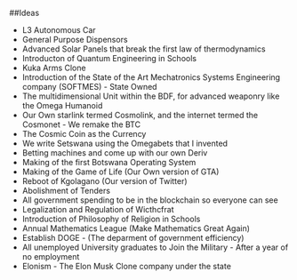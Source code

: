##Ideas
- L3 Autonomous Car
- General Purpose Dispensors
- Advanced Solar Panels that break the first law of thermodynamics
- Introducton of Quantum Engineering in Schools
- Kuka Arms Clone
- Introduction of the State of the Art Mechatronics Systems Engineering company (SOFTMES) -  State Owned
- The multidimensional Unit within the BDF, for advanced weaponry like the Omega Humanoid
- Our Own starlink termed Cosmolink, and the internet termed the Cosmonet -  We remake the BTC
- The Cosmic Coin as the Currency
- We write Setswana using the Omegabets that I invented
- Betting machines and come up with our own Deriv
- Making of the first Botswana Operating System
- Making of the Game of Life (Our Own version of GTA)
- Reboot of Kgolagano (Our version of Twitter)
- Abolishment of Tenders
- All government spending to be in the blockchain so everyone can see
- Legalization and Regulation of Wicthcfrat
- Introduction of Philosophy of Religion in Schools
- Annual Mathematics League (Make Mathematics Great Again)
- Establish DOGE - (The deparment of government efficiency)
- All unemployed University graduates to Join the Military - After a year of no employment
- Elonism - The Elon Musk Clone company under the state